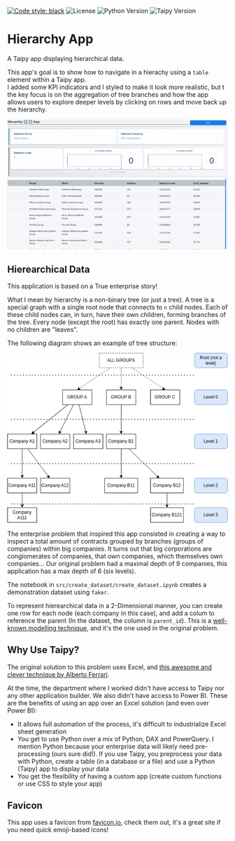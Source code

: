 [![Code style: black](https://img.shields.io/badge/code%20style-black-000000.svg)](https://github.com/psf/black)
![License](https://img.shields.io/badge/License-MIT-blue.svg)
![Python Version](https://img.shields.io/badge/Python-3.12-blue.svg)
![Taipy Version](https://img.shields.io/badge/Taipy-4.1-blue.svg)

# Hierarchy App

A Taipy app displaying hierarchical data.

This app's goal is to show how to navigate in a hierachy using a `table` element within a Taipy app.  
I added some KPI indicators and I styled to make it look more realistic, but t the key focus is on the aggregation of tree branches and how the app allows users to explore deeper levels by clicking on rows and move back up the hierarchy.

![Screen recording of the hierarchy app](img/demo.gif)

## Hierearchical Data

This application is based on a True enterprise story!

What I mean by hierarchy is a non-binary tree (or just a tree). A tree is a special graph with a single root node that connects to `n` child nodes. Each of these child nodes can, in turn, have their own children, forming branches of the tree. Every node (except the root) has exactly one parent. Nodes with no children are "leaves".

The following diagram shows an example of tree structure:

![a diagram of a hierarchy](img/hierarchy.png)

The enterprise problem that inspired this app consisted in creating a way to inspect a total amount of contracts grouped by branches (groups of companies) within big companies. It turns out that big corporations are conglomerates of companies, that own companies, which themselves own companies... Our original problem had a maximal depth of 9 companies, this application has a max depth of 6 (six levels).

The notebook in `src/create_dataset/create_dataset.ipynb` creates a demonstration dataset using `faker`.

To represent hierearchical data in a 2-Dimensional manner, you can create one row for each node (each company in this case), and add a colum to reference the parent (In the dataset, the column is `parent_id`). This is a [well-known modelling technique](https://en.wikipedia.org/wiki/Hierarchical_database_model), and it's the one used in the original problem.

## Why Use Taipy?

The original solution to this problem uses Excel, and [this awesome and clever technique by Alberto Ferrari](https://www.sqlbi.com/articles/clever-hierarchy-handling-in-dax/).

At the time, the department where I worked didn't have access to Taipy nor any other application builder. We also didn't have access to Power BI. These are the benefits of using an app over an Excel solution (and even over Power BI):

* It allows full automation of the process, it's difficult to industrialize Excel sheet generation
* You get to use Python over a mix of Python, DAX and PowerQuery. I mention Python because your enterprise data will likely need pre-processing (ours sure did!). If you use Taipy, you preprocess your data with Python, create a table (in a database or a file) and use a Python (Taipy) app to display your data
* You get the flexibility of having a custom app (create custom functions or use CSS to style your app)

## Favicon

This app uses a favicon from [favicon.io](https://favicon.io/), check them out, it's a great site if you need quick emoji-based icons!
